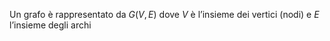 Un grafo è rappresentato da $G(V,E)$ dove $V$ è l’insieme dei vertici (nodi) e $E$ l’insieme degli archi
